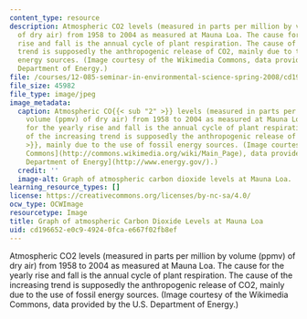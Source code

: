 ```yaml
---
content_type: resource
description: Atmospheric CO2 levels (measured in parts per million by volume (ppmv)
  of dry air) from 1958 to 2004 as measured at Mauna Loa. The cause for the yearly
  rise and fall is the annual cycle of plant respiration. The cause of the increasing
  trend is supposedly the anthropogenic release of CO2, mainly due to the use of fossil
  energy sources. (Image courtesy of the Wikimedia Commons, data provided by the U.S.
  Department of Energy.)
file: /courses/12-085-seminar-in-environmental-science-spring-2008/cd196652e0c949240fcae667f02fb8ef_12-085s08.jpg
file_size: 45982
file_type: image/jpeg
image_metadata:
  caption: Atmospheric CO{{< sub "2" >}} levels (measured in parts per million by
    volume (ppmv) of dry air) from 1958 to 2004 as measured at Mauna Loa. The cause
    for the yearly rise and fall is the annual cycle of plant respiration. The cause
    of the increasing trend is supposedly the anthropogenic release of CO{{< sub "2"
    >}}, mainly due to the use of fossil energy sources. (Image courtesy of the [Wikimedia
    Commons](http://commons.wikimedia.org/wiki/Main_Page), data provided by the [U.S.
    Department of Energy](http://www.energy.gov/).)
  credit: ''
  image-alt: Graph of atmospheric carbon dioxide levels at Mauna Loa.
learning_resource_types: []
license: https://creativecommons.org/licenses/by-nc-sa/4.0/
ocw_type: OCWImage
resourcetype: Image
title: Graph of atmospheric Carbon Dioxide Levels at Mauna Loa
uid: cd196652-e0c9-4924-0fca-e667f02fb8ef
---
```

Atmospheric CO2 levels (measured in parts per million by volume (ppmv) of dry air) from 1958 to 2004 as measured at Mauna Loa. The cause for the yearly rise and fall is the annual cycle of plant respiration. The cause of the increasing trend is supposedly the anthropogenic release of CO2, mainly due to the use of fossil energy sources. (Image courtesy of the Wikimedia Commons, data provided by the U.S. Department of Energy.)